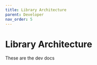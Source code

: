 ```yaml
---
title: Library Architecture
parent: Developer
nav_order: 5
---
```


# Library Architecture

These are the dev docs
